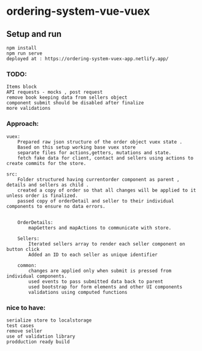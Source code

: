# ordering-system-vue-vuex

## Setup and run
    npm install
    npm run serve
    deployed at : https://ordering-system-vuex-app.netlify.app/

### TODO:
    Items block
    API requests - mocks , post request
    remove book keeping data from sellers object
    component submit should be disabled after finalize
    more validations 
   
    
### Approach:
    
    vuex:
        Prepared raw json structure of the order object vuex state .
        Based on this setup working base vuex store 
        separate files for actions,getters, mutations and state.
        fetch fake data for client, contact and sellers using actions to create commits for the store.
        
    src:
        Folder structured having currentorder component as parent , details and sellers as child .
        created a copy of order so that all changes will be applied to it unless order is finalized.
        passed copy of orderDetail and seller to their individual components to ensure no data errors.
        

        OrderDetails:
            mapGetters and mapActions to communicate with store.
            
        Sellers:
            Iterated sellers array to render each seller component on button click
            Added an ID to each seller as unique identifier
            
        common:
            changes are applied only when submit is pressed from individual components.
            used events to pass submitted data back to parent 
            used bootstrap for form elements and other UI components
            validations using computed functions

            
  
### nice to have:
    serialize store to localstorage
    test cases
    remove seller
    use of validation library
    prodduction ready build